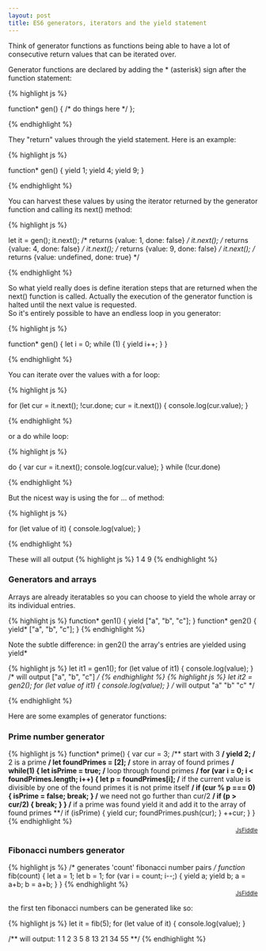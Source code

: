 ```yaml
---
layout: post
title: ES6 generators, iterators and the yield statement
---
```


<div class="message">
  Think of generator functions as functions being able to have a lot of consecutive return values that can be iterated over.
</div>

Generator functions are declared by adding the * (asterisk) sign after the function statement:

{% highlight js %}

function* gen() { /* do things here */ };

{% endhighlight %}

They "return" values through the yield statement. Here is an example:

{% highlight js %}

function* gen() {
  yield 1;
  yield 4;
  yield 9;
}

{% endhighlight %}

You can harvest these values by using the iterator returned by the generator function and calling its next() method:

{% highlight js %}

let it = gen();
it.next(); /* returns {value: 1, done: false} */
it.next(); /* returns {value: 4, done: false} */
it.next(); /* returns {value: 9, done: false} */
it.next(); /* returns {value: undefined, done: true} */

{% endhighlight %}

So what yield really does is define iteration steps that are returned when the next() function is called.
Actually the execution of the generator function is halted until the next value is requested.    
So it's entirely possible to have an endless loop in you generator:

{% highlight js %}

function* gen() {
  let i = 0;
  while (1) {
     yield i++;
  }
}

{% endhighlight %}


You can iterate over the values with a for loop:

{% highlight js %}

for (let cur = it.next(); !cur.done; cur = it.next()) {
  console.log(cur.value);
}

{% endhighlight %}

or a do while loop:

{% highlight js %}

do {
  var cur = it.next();
  console.log(cur.value);
} while (!cur.done)

{% endhighlight %}

But the nicest way is using the for ... of method:

{% highlight js %}

for (let value of it) {
  console.log(value);
}

{% endhighlight %}

These will all output
{% highlight js %}
1
4
9
{% endhighlight %}

### Generators and arrays

Arrays are already iteratables so you can choose to yield the whole array or its individual entries.

{% highlight js %}
  function* gen1() { yield ["a", "b", "c"]; }
  function* gen2() { yield* ["a", "b", "c"]; }
{% endhighlight %}
  
Note the subtle difference: in gen2() the array's entries are yielded using yield*  

{% highlight js %}
  let it1 = gen1();
  for (let value of it1) {
    console.log(value);
  }
  /* will output 
     ["a", "b", "c"] 
  */
{% endhighlight %} 
{% highlight js %}
  let it2 = gen2();
  for (let value of it1) {
      console.log(value);
  }
  /* will output 
     "a" 
     "b"
     "c"
  */
  
{% endhighlight %}


Here are some examples of generator functions:

### Prime number generator

{% highlight js %}
function* prime() {
    var cur = 3; /** start with 3 **/
    yield 2; /** 2 is a prime **/
    let foundPrimes = [2]; /** store in array of found primes **/
    while(1) {
      let isPrime = true;
      /** loop through found primes **/
      for (var i = 0; i < foundPrimes.length; i++) {
        let p = foundPrimes[i];
        /** if the current value is divisible by one 
        of the found primes it is not prime itself **/
        if (cur % p === 0) {
          isPrime = false;
          break;
        }
        /** we need not go further than cur/2 **/
        if (p > cur/2) {
          break;
        }
      }
      /** if a prime was found yield it 
      and add it to the array of found primes **/
      if (isPrime) {
        yield cur;
        foundPrimes.push(cur);
      }
      ++cur;
    }
}
{% endhighlight %}
<div style="text-align:right;margin-top:-1em;width:100%;font-size:80%;padding-right:3em;"> <a href="https://jsfiddle.net/n3woqc73/" target="_ext" style="">JsFiddle</a></div>    

### Fibonacci numbers generator    

{% highlight js %}
/* generates 'count' fibonacci number pairs */
function* fib(count) {
   let a = 1;
   let b = 1;
   for (var i = count; i--;) {
     yield a;
     yield b;
     a = a+b;
     b = a+b;
   }
}
{% endhighlight %}
<div style="text-align:right;margin-top:-1em;width:100%;font-size:80%;padding-right:3em;"> <a href="https://jsfiddle.net/1mp8rvmx/" target="_ext" style="">JsFiddle</a></div>    


the first ten fibonacci numbers can be generated like so:

{% highlight js %}
let it = fib(5);
for (let value of it) {
  console.log(value);
}

/** will output:
1
1
2
3
5
8
13
21
34
55
**/
{% endhighlight %}